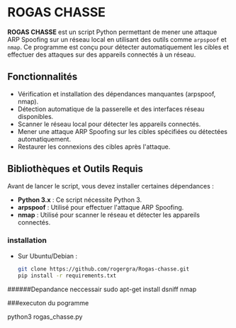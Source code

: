 
# ROGAS CHASSE

**ROGAS CHASSE** est un script Python permettant de mener une attaque ARP Spoofing sur un réseau local en utilisant des outils comme `arpspoof` et `nmap`. Ce programme est conçu pour détecter automatiquement les cibles et effectuer des attaques sur des appareils connectés à un réseau.

## Fonctionnalités

- Vérification et installation des dépendances manquantes (arpspoof, nmap).
- Détection automatique de la passerelle et des interfaces réseau disponibles.
- Scanner le réseau local pour détecter les appareils connectés.
- Mener une attaque ARP Spoofing sur les cibles spécifiées ou détectées automatiquement.
- Restaurer les connexions des cibles après l'attaque.

## Bibliothèques et Outils Requis

Avant de lancer le script, vous devez installer certaines dépendances :

- **Python 3.x** : Ce script nécessite Python 3.
- **arpspoof** : Utilisé pour effectuer l'attaque ARP Spoofing.
- **nmap** : Utilisé pour scanner le réseau et détecter les appareils connectés.

### installation

- Sur Ubuntu/Debian :
  ```bash
  git clone https://github.com/rogergra/Rogas-chasse.git
  pip install -r requirements.txt

######Depandance neccessair 
sudo apt-get install dsniff nmap

###executon du pogramme


python3 rogas_chasse.py
